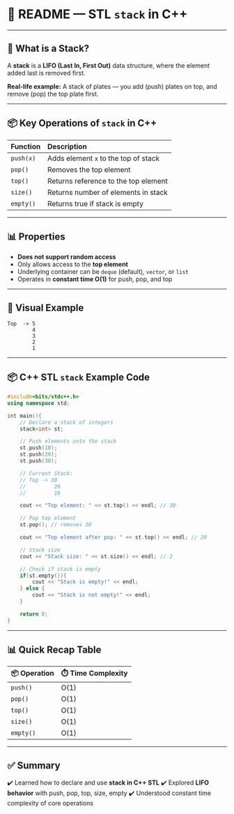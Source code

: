 # 📄 README — STL `stack` in C++

---

## 📖 What is a Stack?

A **stack** is a **LIFO (Last In, First Out)** data structure, where the element added last is removed first.

**Real-life example:**
A stack of plates — you add (push) plates on top, and remove (pop) the top plate first.

---

## 📦 Key Operations of `stack` in C++

| Function  | Description                          |
| :-------- | :----------------------------------- |
| `push(x)` | Adds element `x` to the top of stack |
| `pop()`   | Removes the top element              |
| `top()`   | Returns reference to the top element |
| `size()`  | Returns number of elements in stack  |
| `empty()` | Returns true if stack is empty       |

---

## 📊 Properties

* **Does not support random access**
* Only allows access to the **top element**
* Underlying container can be `deque` (default), `vector`, or `list`
* Operates in **constant time O(1)** for push, pop, and top

---

## 📑 Visual Example

```
Top  -> 5
        4
        3
        2
        1
```

---

## 📦 C++ STL `stack` Example Code

```cpp
#include<bits/stdc++.h>
using namespace std;

int main(){
    // Declare a stack of integers
    stack<int> st;

    // Push elements onto the stack
    st.push(10);
    st.push(20);
    st.push(30);

    // Current Stack:
    // Top -> 30
    //         20
    //         10

    cout << "Top element: " << st.top() << endl; // 30

    // Pop top element
    st.pop(); // removes 30

    cout << "Top element after pop: " << st.top() << endl; // 20

    // Stack size
    cout << "Stack size: " << st.size() << endl; // 2

    // Check if stack is empty
    if(st.empty()){
        cout << "Stack is empty!" << endl;
    } else {
        cout << "Stack is not empty!" << endl;
    }

    return 0;
}
```

---

## 📊 Quick Recap Table

| 📦 Operation | ⏱️ Time Complexity |
| :----------- | :----------------- |
| `push()`     | O(1)               |
| `pop()`      | O(1)               |
| `top()`      | O(1)               |
| `size()`     | O(1)               |
| `empty()`    | O(1)               |

---

## ✅ Summary

✔️ Learned how to declare and use **stack in C++ STL**
✔️ Explored **LIFO behavior** with push, pop, top, size, empty
✔️ Understood constant time complexity of core operations

